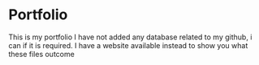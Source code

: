 # Portfolio
This is my portfolio
I have not added any database related to my github, i can if it is required.
I have a website available instead to show you what these files outcome
